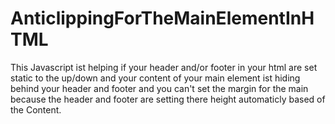 # AnticlippingForTheMainElementInHTML
This Javascript ist helping if your header and/or footer in your html are set static to the up/down and your content of your main element ist hiding behind your header and footer and you can't set the margin for the main because the header and footer are setting there height automaticly based of the Content.
